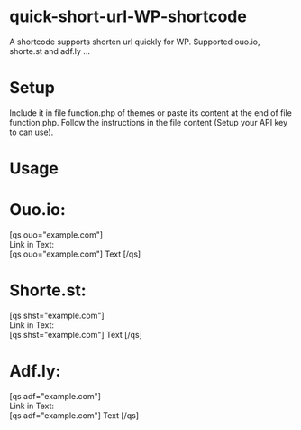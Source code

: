 # quick-short-url-WP-shortcode
A shortcode supports shorten url quickly for WP. Supported ouo.io, shorte.st and adf.ly ...
# Setup
Include it in file function.php of themes or paste its content at the end of file function.php.
 Follow the instructions in the file content (Setup your API key to can use).
# Usage
# Ouo.io:
[qs ouo="example.com"]<br>
 Link in Text:<br>
[qs ouo="example.com"] Text [/qs]
# Shorte.st:
[qs shst="example.com"]<br>
 Link in Text:<br>
[qs shst="example.com"] Text [/qs]<br>
# Adf.ly:
[qs adf="example.com"]<br>
Link in Text:<br>
[qs adf="example.com"] Text [/qs]


